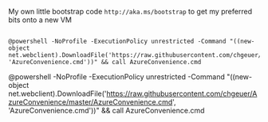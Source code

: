 

My own little bootstrap code ``http://aka.ms/bootstrap`` to get my preferred bits onto a new VM


```

@powershell -NoProfile -ExecutionPolicy unrestricted -Command "((new-object net.webclient).DownloadFile('https://raw.githubusercontent.com/chgeuer/AzureConvenience/master/AzureConvenience.cmd', 'AzureConvenience.cmd'))" && call AzureConvenience.cmd
```




@powershell -NoProfile -ExecutionPolicy unrestricted -Command "((new-object net.webclient).DownloadFile('https://raw.githubusercontent.com/chgeuer/AzureConvenience/master/AzureConvenience.cmd', 'AzureConvenience.cmd'))" && call AzureConvenience.cmd


